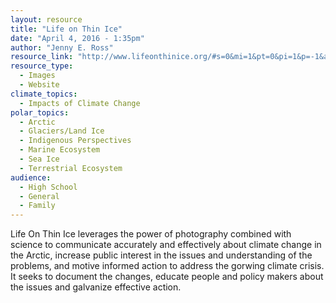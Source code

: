 ```yaml
---
layout: resource
title: "Life on Thin Ice"
date: "April 4, 2016 - 1:35pm"
author: "Jenny E. Ross"
resource_link: "http://www.lifeonthinice.org/#s=0&mi=1&pt=0&pi=1&p=-1&a=0&at=0"
resource_type:
  - Images
  - Website
climate_topics:
  - Impacts of Climate Change
polar_topics:
  - Arctic
  - Glaciers/Land Ice
  - Indigenous Perspectives
  - Marine Ecosystem
  - Sea Ice
  - Terrestrial Ecosystem
audience:
  - High School
  - General
  - Family
---
```


Life On Thin Ice leverages the power of photography combined with science to communicate accurately and effectively about climate change in the Arctic, increase public interest in the issues and understanding of the problems, and motive informed action to address the gorwing climate crisis. It seeks to document the changes, educate people and policy makers about the issues and galvanize effective action.